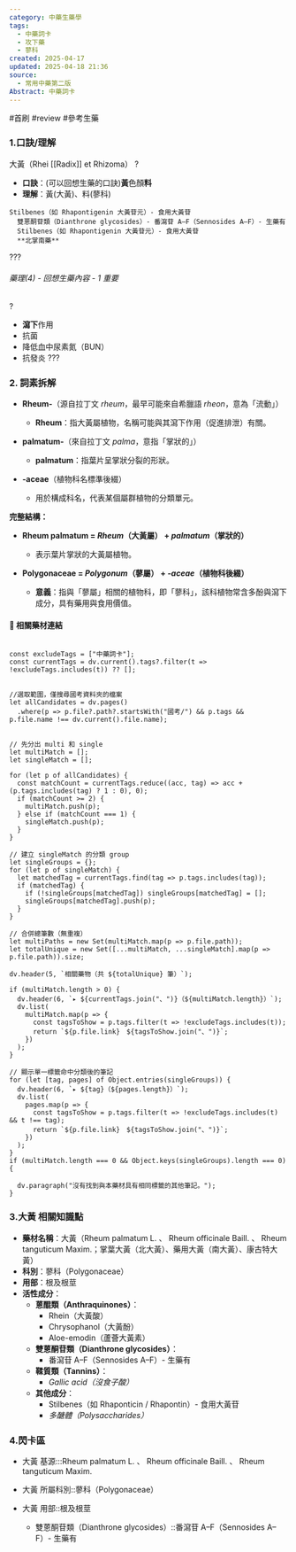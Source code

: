 ```yaml
---
category: 中藥生藥學
tags:
  - 中藥詞卡
  - 攻下藥
  - 蓼科
created: 2025-04-17
updated: 2025-04-18 21:36
source:
  - 常用中藥第二版
Abstract: 中藥詞卡
---
```


#首刷 #review
#參考生藥 
### 1.口訣/理解
大黃（Rhei [[Radix]] et Rhizoma）
?
- **口訣**：(可以回想生藥的口訣)**黃**色顏**料**
- **理解**：黃(大黃)、料(蓼科)
> 
	Stilbenes（如 Rhapontigenin 大黃苷元）- 食用大黃苷
	  雙蒽酮苷類（Dianthrone glycosides）- 番瀉苷 A–F（Sennosides A–F）- 生藥有
	  Stilbenes（如 Rhapontigenin 大黃苷元）- 食用大黃苷
	  **北掌南藥**
???

###### 藥理(4) - 回想生藥內容 - 1 重要
?
- **瀉下**作用  
- 抗菌  
- 降低血中尿素氮（BUN）  
- 抗發炎
???




### 2. 詞素拆解

- **Rheum-**（源自拉丁文 *rheum*，最早可能來自希臘語 *rheon*，意為「流動」）  
  - **Rheum**：指大黃屬植物，名稱可能與其瀉下作用（促進排泄）有關。  

- **palmatum-**（來自拉丁文 *palma*，意指「掌狀的」）  
  - **palmatum**：指葉片呈掌狀分裂的形狀。

- **-aceae**（植物科名標準後綴）  
  - 用於構成科名，代表某個屬群植物的分類單元。


**完整結構：**

- **Rheum palmatum = *Rheum*（大黃屬） + *palmatum*（掌狀的）**  
  - 表示葉片掌狀的大黃屬植物。

- **Polygonaceae = *Polygonum*（蓼屬） + *-aceae*（植物科後綴）**  
  - **意義**：指與「蓼屬」相關的植物科，即「蓼科」，該科植物常含多酚與瀉下成分，具有藥用與食用價值。



#### 📌 相關藥材連結

```dataviewjs

const excludeTags = ["中藥詞卡"];
const currentTags = dv.current().tags?.filter(t => !excludeTags.includes(t)) ?? [];


//選取範圍，僅搜尋國考資料夾的檔案
let allCandidates = dv.pages()
  .where(p => p.file?.path?.startsWith("國考/") && p.tags && p.file.name !== dv.current().file.name);


// 先分出 multi 和 single
let multiMatch = [];
let singleMatch = [];

for (let p of allCandidates) {
  const matchCount = currentTags.reduce((acc, tag) => acc + (p.tags.includes(tag) ? 1 : 0), 0);
  if (matchCount >= 2) {
    multiMatch.push(p);
  } else if (matchCount === 1) {
    singleMatch.push(p);
  }
}

// 建立 singleMatch 的分類 group
let singleGroups = {};
for (let p of singleMatch) {
  let matchedTag = currentTags.find(tag => p.tags.includes(tag));
  if (matchedTag) {
    if (!singleGroups[matchedTag]) singleGroups[matchedTag] = [];
    singleGroups[matchedTag].push(p);
  }
}

// 合併總筆數（無重複）
let multiPaths = new Set(multiMatch.map(p => p.file.path));
let totalUnique = new Set([...multiMatch, ...singleMatch].map(p => p.file.path)).size;

dv.header(5, `相關藥物（共 ${totalUnique} 筆）`);

if (multiMatch.length > 0) {
  dv.header(6, `▸ ${currentTags.join("、")}（${multiMatch.length}）`);
  dv.list(
    multiMatch.map(p => {
      const tagsToShow = p.tags.filter(t => !excludeTags.includes(t));
      return `${p.file.link}　${tagsToShow.join("、")}`;
    })
  );
}

// 顯示單一標籤命中分類後的筆記
for (let [tag, pages] of Object.entries(singleGroups)) {
  dv.header(6, `▸ ${tag}（${pages.length}）`);
  dv.list(
    pages.map(p => {
      const tagsToShow = p.tags.filter(t => !excludeTags.includes(t) && t !== tag);
      return `${p.file.link}　${tagsToShow.join("、")}`;
    })
  );
}
if (multiMatch.length === 0 && Object.keys(singleGroups).length === 0) {

  dv.paragraph("沒有找到與本藥材具有相同標籤的其他筆記。");
}
````

### 3.大黃 相關知識點
- **藥材名稱**：大黃（Rheum palmatum L. 、 Rheum officinale Baill. 、 Rheum tanguticum Maxim.；掌葉大黃（北大黃）、藥用大黃（南大黃）、康古特大黃）
- **科別**：蓼科（Polygonaceae）  
- **用部**：根及根莖
- **活性成分**：  
  - **蒽醌類（Anthraquinones）**：  
    - Rhein（大黃酸）  
    - Chrysophanol（大黃酚）  
    - Aloe-emodin（蘆薈大黃素）  
  - **雙蒽酮苷類（Dianthrone glycosides）**：  
    - 番瀉苷 A–F（Sennosides A–F）- 生藥有
  - **鞣質類（Tannins）**：  
    - *Gallic acid（沒食子酸）*  
  - **其他成分**：  
    - Stilbenes（如 Rhaponticin / Rhapontin）- 食用大黃苷  
    - *多醣體（Polysaccharides）*







### 4.閃卡區

- 大黃 基源:::Rheum palmatum L. 、 Rheum officinale Baill. 、 Rheum tanguticum Maxim.
- 大黃 所屬科別::蓼科（Polygonaceae）
- 大黃 用部::根及根莖

  - 雙蒽酮苷類（Dianthrone glycosides）::番瀉苷 A–F（Sennosides A–F）- 生藥有
